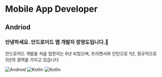 # Mobile App Developer


## Andriod


### 안녕하세요. 안드로이드 앱 개발자 장영도입니다.👋

안드로이드 개발을 처음 접한지는 6년 되었으며,
프리랜서와 인턴으로 1년, 정규직으로 3년의 경력을 가지고 있습니다

![Android](https://img.shields.io/badge/-Android-yellowgreen)
![Kotlin](https://img.shields.io/badge/-Kotlin-yellow)
![Kotlin](https://img.shields.io/badge/-Java-green)

<!--
**ok0035/ok0035** is a ✨ _special_ ✨ repository because its `README.md` (this file) appears on your GitHub profile.

Here are some ideas to get you started:

- 🔭 I’m currently working on ...
- 🌱 I’m currently learning ...
- 👯 I’m looking to collaborate on ...
- 🤔 I’m looking for help with ...
- 💬 Ask me about ...
- 📫 How to reach me: ...
- 😄 Pronouns: ...
- ⚡ Fun fact: ...
-->
